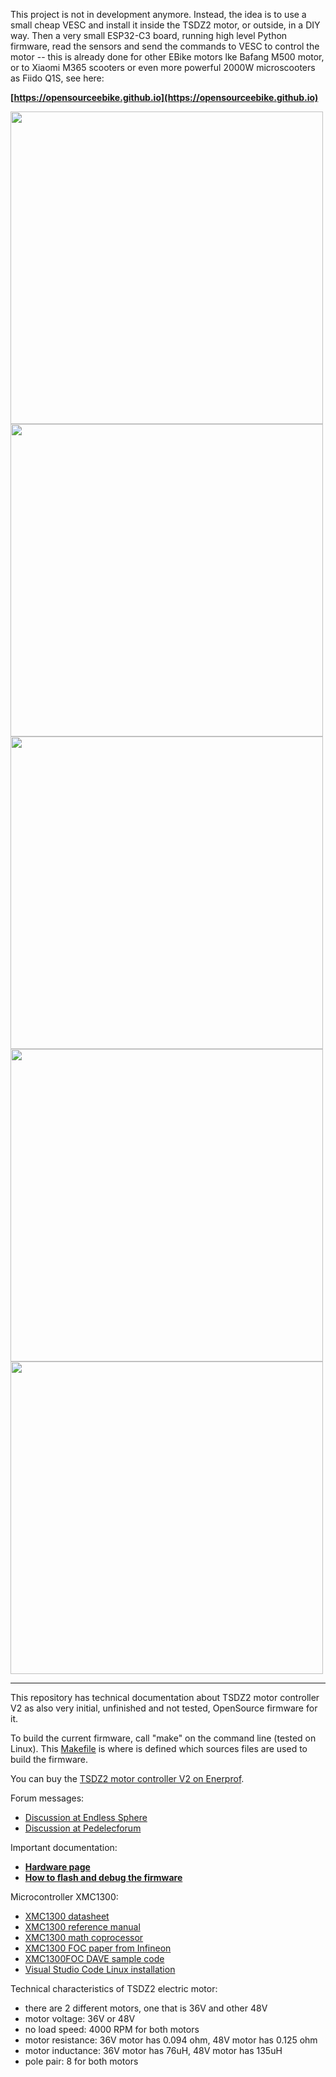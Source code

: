This project is not in development anymore. Instead, the idea is to use a small cheap VESC and install it inside the TSDZ2 motor, or outside, in a DIY way. Then a very small ESP32-C3 board, running high level Python firmware, read the sensors and send the commands to VESC to control the motor -- this is already done for other EBike motors lke Bafang M500 motor, or to Xiaomi M365 scooters or even more powerful 2000W microscooters as Fiido Q1S, see here:

**[https://opensourceebike.github.io](https://opensourceebike.github.io)**

<img width="500" src="https://opensourceebike.github.io/build_EBike_Bafang_M500/build_EBike_board/EBike_board-7.jpg">

<img width="500" src="https://opensourceebike.github.io/build_EBike_Bafang_M500/build_EBike_board/EBike_board-8.jpg">

<img width="500" src="https://opensourceebike.github.io/build_EBike_Bafang_M500/build_EBike_board/EBike_board-9.jpg">

<img width="500" src="https://opensourceebike.github.io/build_EBike_Bafang_M500/build_EBike_board/EBike_board-10.jpg">

<img width="500" src="https://opensourceebike.github.io/build_EBike_Bafang_M500/build_EBike_board/EBike_board-11.jpg">

***

This repository has technical documentation about TSDZ2 motor controller V2 as also very initial, unfinished and not tested, OpenSource firmware for it.

To build the current firmware, call "make" on the command line (tested on Linux). This [Makefile](https://github.com/OpenSourceEBike/TSDZ2_motor_controller_v2/blob/master/Makefile) is where is defined which sources files are used to build the firmware.

You can buy the [TSDZ2 motor controller V2 on Enerprof](https://enerprof.de/).

Forum messages:
* [Discussion at Endless Sphere](https://endless-sphere.com/forums/viewtopic.php?f=30&t=111287)  
* [Discussion at Pedelecforum](https://www.pedelecforum.de/forum/index.php?threads/neue-tsdz2-controller-open-source.86546)

Important documentation:
* **[Hardware page](Documentation/readme.md)**
* **[How to flash and debug the firmware](Documentation/how_to_develop.md)**

Microcontroller XMC1300:
* [XMC1300 datasheet](Documentation/XMC1300_datasheet.pdf)
* [XMC1300 reference manual](Documentation/XMC1300_reference_manual.pdf)
* [XMC1300 math coprocessor](Documentation/Infineon-IP_MATH_XMC1000-TR-v01_02-EN.pdf)
* [XMC1300 FOC paper from Infineon](Documentation/Infineon-AP32370_PMSM_FOC_for_XMC1000-AN-v01_00-EN.pdf) 
* [XMC1300FOC DAVE sample code](Documentation/PMSM_FOC_EXAMPLE_XMC13.zip) 
* [Visual Studio Code Linux installation](https://github.com/OpenSourceEBike/TSDZ2_wireless/blob/master/EBike_wireless_TSDZ2/documentation/development-flash_and_debug_firmware.md)

Technical characteristics of TSDZ2 electric motor:
- there are 2 different motors, one that is 36V and other 48V
- motor voltage: 36V or 48V
- no load speed: 4000 RPM for both motors
- motor resistance: 36V motor has 0.094 ohm, 48V motor has 0.125 ohm
- motor inductance: 36V motor has 76uH, 48V motor has 135uH
- pole pair: 8 for both motors

